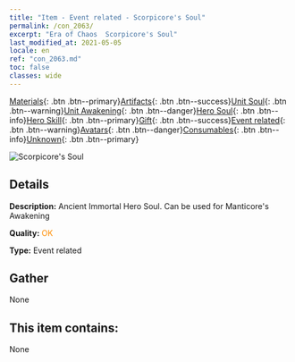 ```yaml
---
title: "Item - Event related - Scorpicore's Soul"
permalink: /con_2063/
excerpt: "Era of Chaos  Scorpicore's Soul"
last_modified_at: 2021-05-05
locale: en
ref: "con_2063.md"
toc: false
classes: wide
---
```

 [Materials](/Items/){: .btn .btn--primary}[Artifacts](/Items/Artifacts/){: .btn .btn--success}[Unit Soul](/Items/UnitSoul/){: .btn .btn--warning}[Unit Awakening](/Items/UnitAwakening/){: .btn .btn--danger}[Hero Soul](/Items/HeroSoul/){: .btn .btn--info}[Hero Skill](/Items/HeroSkill/){: .btn .btn--primary}[Gift](/Items/Gift/){: .btn .btn--success}[Event related](/Items/Events/){: .btn .btn--warning}[Avatars](/Items/Avatars/){: .btn .btn--danger}[Consumables](/Items/Consumables/){: .btn .btn--info}[Unknown](/Items/Unknown/){: .btn .btn--primary}

 ![Scorpicore's Soul](/images/t/juexing_706.jpg)

## Details
 **Description:** Ancient Immortal Hero Soul. Can be used for Manticore's Awakening

 **Quality:** <span style="color: #FF8C00">OK</span>

 **Type:** Event related

## Gather

  None

## This item contains:

  None

